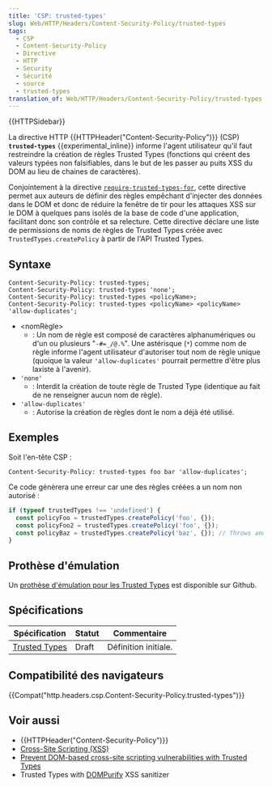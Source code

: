```yaml
---
title: 'CSP: trusted-types'
slug: Web/HTTP/Headers/Content-Security-Policy/trusted-types
tags:
  - CSP
  - Content-Security-Policy
  - Directive
  - HTTP
  - Security
  - Sécurité
  - source
  - trusted-types
translation_of: Web/HTTP/Headers/Content-Security-Policy/trusted-types
---
```

{{HTTPSidebar}}

La directive HTTP {{HTTPHeader("Content-Security-Policy")}} (CSP) **`trusted-types`** {{experimental_inline}} informe l'agent utilisateur qu'il faut restreindre la création de règles Trusted Types (fonctions qui créent des valeurs typées non falsifiables, dans le but de les passer au puits XSS du DOM au lieu de chaines de caractères).

Conjointement à la directive [`require-trusted-types-for`](/en-US/docs/Web/HTTP/Headers/Content-Security-Policy/require-trusted-types-for), cette directive permet aux auteurs de définir des règles empêchant d'injecter des données dans le DOM et donc de réduire la fenêtre de tir pour les attaques XSS sur le DOM à quelques pans isolés de la base de code d'une application, facilitant donc son contrôle et sa relecture. Cette directive déclare une liste de permissions de noms de règles de Trusted Types créée avec `TrustedTypes.createPolicy` à partir de l'API Trusted Types.

## Syntaxe

```
Content-Security-Policy: trusted-types;
Content-Security-Policy: trusted-types 'none';
Content-Security-Policy: trusted-types <policyName>;
Content-Security-Policy: trusted-types <policyName> <policyName> 'allow-duplicates';
```

- \<nomRègle>
  - : Un nom de règle est composé de caractères alphanumériques ou d'un ou plusieurs "`-#=_/@.%`".  Une astérisque (`*`) comme nom de règle informe l'agent utilisateur d'autoriser tout nom de règle unique (quoique la valeur `'allow-duplicates'` pourrait permettre d'être plus laxiste à l'avenir).
- `'none'`
  - : Interdit la création de toute règle de Trusted Type (identique au fait de ne renseigner aucun nom de règle).
- `'allow-duplicates'`
  - : Autorise la création de règles dont le nom a déjà été utilisé.

## Exemples

Soit l'en-tête CSP :

```
Content-Security-Policy: trusted-types foo bar 'allow-duplicates';
```

Ce code génèrera une erreur car une des règles créées a un nom non autorisé :

```js
if (typeof trustedTypes !== 'undefined') {
  const policyFoo = trustedTypes.createPolicy('foo', {});
  const policyFoo2 = trustedTypes.createPolicy('foo', {});
  const policyBaz = trustedTypes.createPolicy('baz', {}); // Throws and dispatches a SecurityPolicyViolationEvent.
}
```

## Prothèse d'émulation

Un [prothèse d'émulation pour les Trusted Types](https://github.com/w3c/webappsec-trusted-types#polyfill) est disponible sur Github.

## Spécifications

| Spécification                                                             | Statut | Commentaire          |
| ------------------------------------------------------------------------- | ------ | -------------------- |
| [Trusted Types](https://w3c.github.io/webappsec-trusted-types/dist/spec/) | Draft  | Définition initiale. |

## Compatibilité des navigateurs

{{Compat("http.headers.csp.Content-Security-Policy.trusted-types")}}

## Voir aussi

- {{HTTPHeader("Content-Security-Policy")}}
- [Cross-Site Scripting (XSS)](/en-US/docs/Glossary/Cross-site_scripting)
- [Prevent DOM-based cross-site scripting vulnerabilities with Trusted Types](https://web.dev/trusted-types)
- Trusted Types with [DOMPurify](https://github.com/cure53/DOMPurify#what-about-dompurify-and-trusted-types) XSS sanitizer
